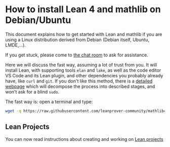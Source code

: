 # How to install Lean 4 and mathlib on Debian/Ubuntu

This document explains how to get started with Lean and mathlib if you
are using a Linux distribution derived from Debian (Debian itself,
Ubuntu, LMDE,...).

If you get stuck, please come to [the chat room](https://leanprover.zulipchat.com/) to ask for assistance.

Here we will discuss the fast way, assuming a lot of trust from you. It
will install Lean, with supporting tools `elan` and `lake`, as well as the 
code editor VS Code and its Lean plugin, and
other dependencies you probably already have, like `curl` and `git`. 
If you don't like this method, there is a
[detailed webpage](debian_details.html) which will decompose the
process into described stages, and won't ask for a blind `sudo`.

The fast way is: open a terminal and type:
```bash
wget -q https://raw.githubusercontent.com/leanprover-community/mathlib4/master/scripts/install_debian.sh && bash install_debian.sh ; rm -f install_debian.sh && source ~/.profile
```

## Lean Projects

You can now read instructions about creating and working on [Lean projects](project.html)
